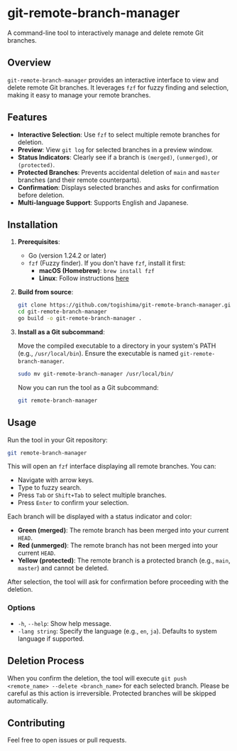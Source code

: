 # git-remote-branch-manager

A command-line tool to interactively manage and delete remote Git branches.

## Overview

`git-remote-branch-manager` provides an interactive interface to view and delete remote Git branches. It leverages `fzf` for fuzzy finding and selection, making it easy to manage your remote branches.

## Features

-   **Interactive Selection**: Use `fzf` to select multiple remote branches for deletion.
-   **Preview**: View `git log` for selected branches in a preview window.
-   **Status Indicators**: Clearly see if a branch is `(merged)`, `(unmerged)`, or `(protected)`.
-   **Protected Branches**: Prevents accidental deletion of `main` and `master` branches (and their remote counterparts).
-   **Confirmation**: Displays selected branches and asks for confirmation before deletion.
-   **Multi-language Support**: Supports English and Japanese.

## Installation

1.  **Prerequisites**:
    -   Go (version 1.24.2 or later)
    -   `fzf` (Fuzzy finder). If you don't have `fzf`, install it first:
        -   **macOS (Homebrew)**: `brew install fzf`
        -   **Linux**: Follow instructions [here](https://github.com/junegunn/fzf#installation)

2.  **Build from source**:

    ```bash
    git clone https://github.com/togishima/git-remote-branch-manager.git
    cd git-remote-branch-manager
    go build -o git-remote-branch-manager .
    ```

3.  **Install as a Git subcommand**:

    Move the compiled executable to a directory in your system's PATH (e.g., `/usr/local/bin`). Ensure the executable is named `git-remote-branch-manager`.

    ```bash
    sudo mv git-remote-branch-manager /usr/local/bin/
    ```

    Now you can run the tool as a Git subcommand:

    ```bash
    git remote-branch-manager
    ```

## Usage

Run the tool in your Git repository:

```bash
git remote-branch-manager
```

This will open an `fzf` interface displaying all remote branches. You can:

-   Navigate with arrow keys.
-   Type to fuzzy search.
-   Press `Tab` or `Shift+Tab` to select multiple branches.
-   Press `Enter` to confirm your selection.

Each branch will be displayed with a status indicator and color:

-   **Green (merged)**: The remote branch has been merged into your current `HEAD`.
-   **Red (unmerged)**: The remote branch has not been merged into your current `HEAD`.
-   **Yellow (protected)**: The remote branch is a protected branch (e.g., `main`, `master`) and cannot be deleted.

After selection, the tool will ask for confirmation before proceeding with the deletion.

### Options

-   `-h`, `--help`: Show help message.
-   `-lang string`: Specify the language (e.g., `en`, `ja`). Defaults to system language if supported.

## Deletion Process

When you confirm the deletion, the tool will execute `git push <remote_name> --delete <branch_name>` for each selected branch. Please be careful as this action is irreversible. Protected branches will be skipped automatically.

## Contributing

Feel free to open issues or pull requests.

